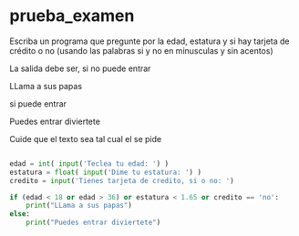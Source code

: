# prueba_examen
Escriba un programa que pregunte por la edad, estatura y si hay tarjeta de crédito o no (usando las palabras si y no en minusculas y sin acentos)

La salida debe ser, si no puede entrar

LLama a sus papas

si puede entrar 

Puedes entrar diviertete

Cuide que el texto sea tal cual el se pide
```python

edad = int( input('Teclea tu edad: ') )
estatura = float( input('Dime tu estatura: ') )
credito = input('Tienes tarjeta de credito, si o no: ')

if (edad < 18 or edad > 36) or estatura < 1.65 or credito == 'no':
    print("LLama a sus papas")
else:
    print("Puedes entrar diviertete")
```

